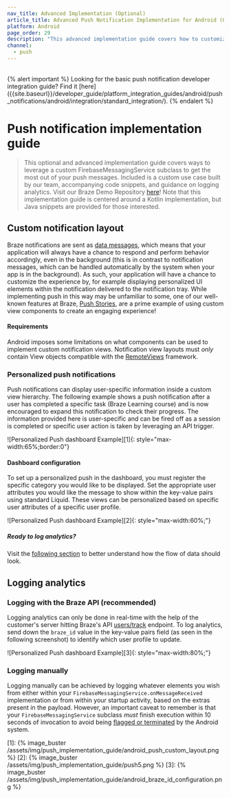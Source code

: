 ```yaml
---
nav_title: Advanced Implementation (Optional)
article_title: Advanced Push Notification Implementation for Android (Optional)
platform: Android
page_order: 29
description: "This advanced implementation guide covers how to customize the layout of push notifications to display user-specific information within your messages. Also included is an example use case built by our team, accompanying code snippets, and guidance on logging analytics."
channel:
  - push
---
```


<br>
{% alert important %}
Looking for the basic push notification developer integration guide? Find it [here]({{site.baseurl}}/developer_guide/platform_integration_guides/android/push_notifications/android/integration/standard_integration/).
{% endalert %}

# Push notification implementation guide

> This optional and advanced implementation guide covers ways to leverage a custom FirebaseMessagingService subclass to get the most out of your push messages. Included is a custom use case built by our team, accompanying code snippets, and guidance on logging analytics. Visit our Braze Demo Repository [here](https://github.com/braze-inc/braze-growth-shares-android-demo-app)! Note that this implementation guide is centered around a Kotlin implementation, but Java snippets are provided for those interested.

## Custom notification layout

Braze notifications are sent as [data messages](https://firebase.google.com/docs/cloud-messaging/concept-options), which means that your application will always have a chance to respond and perform behavior accordingly, even in the background (this is in contrast to notification messages, which can be handled automatically by the system when your app is in the background). As such, your application will have a chance to customize the experience by, for example displaying personalized UI elements within the notification delivered to the notification tray. While implementing push in this way may be unfamiliar to some, one of our well-known features at Braze, [Push Stories]({{site.baseurl}}/user_guide/message_building_by_channel/push/advanced_push_options/push_stories/), are a prime example of using custom view components to create an engaging experience!

#### Requirements

Android imposes some limitations on what components can be used to implement custom notification views. Notification view layouts must _only_ contain View objects compatible with the [RemoteViews](https://developer.android.com/reference/android/widget/RemoteViews) framework.

### Personalized push notifications

Push notifications can display user-specific information inside a custom view hierarchy. The following example shows a push notification after a user has completed a specific task (Braze Learning course) and is now encouraged to expand this notification to check their progress. The information provided here is user-specific and can be fired off as a session is completed or specific user action is taken by leveraging an API trigger. 

![Personalized Push dashboard Example][1]{: style="max-width:65%;border:0"}

#### Dashboard configuration

To set up a personalized push in the dashboard, you must register the specific category you would like to be displayed. Set the appropriate user attributes you would like the message to show within the key-value pairs using standard Liquid. These views can be personalized based on specific user attributes of a specific user profile.

![Personalized Push dashboard Example][2]{: style="max-width:60%;"}

##### Ready to log analytics?
Visit the [following section](#logging-analytics) to better understand how the flow of data should look.

## Logging analytics

### Logging with the Braze API (recommended)

Logging analytics can only be done in real-time with the help of the customer's server hitting Braze's API [users/track]({{site.baseurl}}/api/endpoints/user_data/post_user_track/) endpoint. To log analytics, send down the `braze_id` value in the key-value pairs field (as seen in the following screenshot) to identify which user profile to update.

![Personalized Push dashboard Example][3]{: style="max-width:80%;"}

### Logging manually 

Logging manually can be achieved by logging whatever elements you wish from either within your `FirebaseMessagingService.onMessageReceived` implementation or from within your startup activity, based on the extras present in the payload. However, an important caveat to remember is that your `FirebaseMessagingService` subclass _must_ finish execution within 10 seconds of invocation to avoid being [flagged or terminated](https://firebase.google.com/docs/cloud-messaging/android/receive) by the Android system. 


[1]: {% image_buster /assets/img/push_implementation_guide/android_push_custom_layout.png %}
[2]: {% image_buster /assets/img/push_implementation_guide/push5.png %}
[3]: {% image_buster /assets/img/push_implementation_guide/android_braze_id_configuration.png %}
